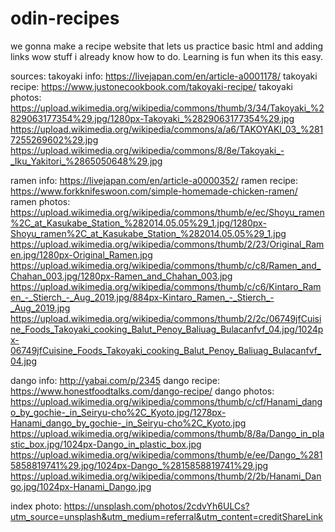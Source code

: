 # odin-recipes

we gonna make a recipe website that lets us practice basic html and adding links wow stuff i already know how to do. Learning is fun when its this easy.

sources:
takoyaki info: https://livejapan.com/en/article-a0001178/
takoyaki recipe: https://www.justonecookbook.com/takoyaki-recipe/
takoyaki photos: https://upload.wikimedia.org/wikipedia/commons/thumb/3/34/Takoyaki_%2829063177354%29.jpg/1280px-Takoyaki_%2829063177354%29.jpg
https://upload.wikimedia.org/wikipedia/commons/a/a6/TAKOYAKI_03_%2817255269602%29.jpg
https://upload.wikimedia.org/wikipedia/commons/8/8e/Takoyaki_-_Iku_Yakitori_%2865050648%29.jpg


ramen info: https://livejapan.com/en/article-a0000352/
ramen recipe: https://www.forkknifeswoon.com/simple-homemade-chicken-ramen/
ramen photos: https://upload.wikimedia.org/wikipedia/commons/thumb/e/ec/Shoyu_ramen%2C_at_Kasukabe_Station_%282014.05.05%29_1.jpg/1280px-Shoyu_ramen%2C_at_Kasukabe_Station_%282014.05.05%29_1.jpg
https://upload.wikimedia.org/wikipedia/commons/thumb/2/23/Original_Ramen.jpg/1280px-Original_Ramen.jpg
https://upload.wikimedia.org/wikipedia/commons/thumb/c/c8/Ramen_and_Chahan_003.jpg/1280px-Ramen_and_Chahan_003.jpg
https://upload.wikimedia.org/wikipedia/commons/thumb/c/c6/Kintaro_Ramen_-_Stierch_-_Aug_2019.jpg/884px-Kintaro_Ramen_-_Stierch_-_Aug_2019.jpg
https://upload.wikimedia.org/wikipedia/commons/thumb/2/2c/06749jfCuisine_Foods_Takoyaki_cooking_Balut_Penoy_Baliuag_Bulacanfvf_04.jpg/1024px-06749jfCuisine_Foods_Takoyaki_cooking_Balut_Penoy_Baliuag_Bulacanfvf_04.jpg

dango info: http://yabai.com/p/2345
dango recipe: https://www.honestfoodtalks.com/dango-recipe/
dango photos: https://upload.wikimedia.org/wikipedia/commons/thumb/c/cf/Hanami_dango_by_gochie-_in_Seiryu-cho%2C_Kyoto.jpg/1278px-Hanami_dango_by_gochie-_in_Seiryu-cho%2C_Kyoto.jpg
https://upload.wikimedia.org/wikipedia/commons/thumb/8/8a/Dango_in_plastic_box.jpg/1024px-Dango_in_plastic_box.jpg
https://upload.wikimedia.org/wikipedia/commons/thumb/e/ee/Dango_%2815858819741%29.jpg/1024px-Dango_%2815858819741%29.jpg
https://upload.wikimedia.org/wikipedia/commons/thumb/2/2b/Hanami_Dango.jpg/1024px-Hanami_Dango.jpg


index photo: https://unsplash.com/photos/2cdvYh6ULCs?utm_source=unsplash&utm_medium=referral&utm_content=creditShareLink

